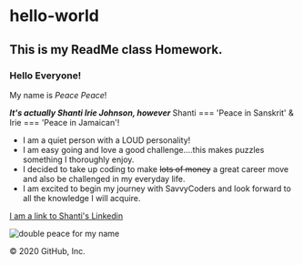 # hello-world
## This is my ReadMe class Homework.

### Hello Everyone!

My name is _Peace Peace_!

**_It's actually Shanti Irie Johnson, however_** Shanti === 'Peace in Sanskrit' & Irie === 'Peace in Jamaican'!

- I am a quiet person with a LOUD personality!
- I am easy going and love a good challenge....this makes puzzles something I thoroughly enjoy.
- I decided to take up coding to make ~~lots of money~~ a great career move and also be challenged in my everyday life.
- I am excited to begin my journey with SavvyCoders and look forward to all the knowledge I will acquire.

[I am a link to Shanti's Linkedin](https://www.linkedin.com/in/shanti-johnson-4425171a1/)

![double peace for my name](https://fbcd.co/images/products/6c1de7f43419034268715f242fe6c46e_resize.jpg)

© 2020 GitHub, Inc.
